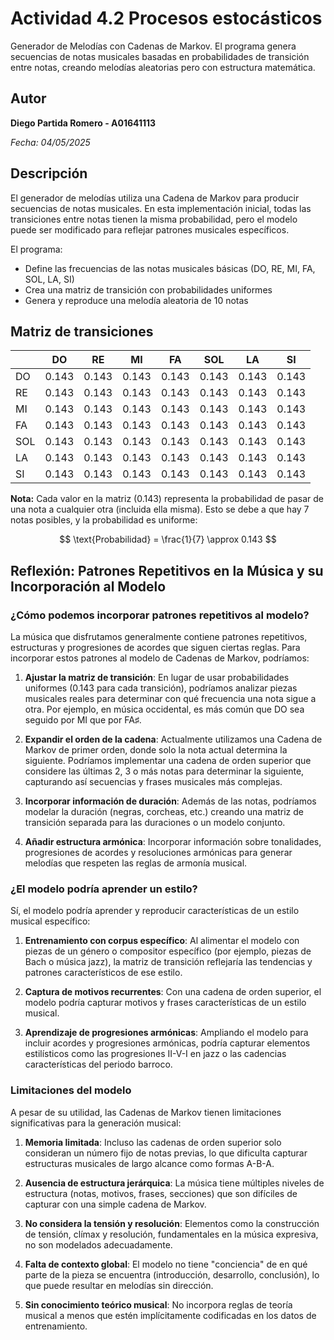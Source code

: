 # Actividad 4.2 Procesos estocásticos

Generador de Melodías con Cadenas de Markov. El programa genera secuencias de notas musicales basadas en probabilidades de transición entre notas, creando melodías aleatorias pero con estructura matemática.

## Autor

**Diego Partida Romero - A01641113**

_Fecha: 04/05/2025_

## Descripción

El generador de melodías utiliza una Cadena de Markov para producir secuencias de notas musicales. En esta implementación inicial, todas las transiciones entre notas tienen la misma probabilidad, pero el modelo puede ser modificado para reflejar patrones musicales específicos.

El programa:

- Define las frecuencias de las notas musicales básicas (DO, RE, MI, FA, SOL, LA, SI)
- Crea una matriz de transición con probabilidades uniformes
- Genera y reproduce una melodía aleatoria de 10 notas

## Matriz de transiciones

|     | DO    | RE    | MI    | FA    | SOL   | LA    | SI    |
| --- | ----- | ----- | ----- | ----- | ----- | ----- | ----- |
| DO  | 0.143 | 0.143 | 0.143 | 0.143 | 0.143 | 0.143 | 0.143 |
| RE  | 0.143 | 0.143 | 0.143 | 0.143 | 0.143 | 0.143 | 0.143 |
| MI  | 0.143 | 0.143 | 0.143 | 0.143 | 0.143 | 0.143 | 0.143 |
| FA  | 0.143 | 0.143 | 0.143 | 0.143 | 0.143 | 0.143 | 0.143 |
| SOL | 0.143 | 0.143 | 0.143 | 0.143 | 0.143 | 0.143 | 0.143 |
| LA  | 0.143 | 0.143 | 0.143 | 0.143 | 0.143 | 0.143 | 0.143 |
| SI  | 0.143 | 0.143 | 0.143 | 0.143 | 0.143 | 0.143 | 0.143 |

**Nota:** Cada valor en la matriz (0.143) representa la probabilidad de pasar de una nota a cualquier otra (incluida ella misma). Esto se debe a que hay 7 notas posibles, y la probabilidad es uniforme:

$$
\text{Probabilidad} = \frac{1}{7} \approx 0.143
$$

## Reflexión: Patrones Repetitivos en la Música y su Incorporación al Modelo

### ¿Cómo podemos incorporar patrones repetitivos al modelo?

La música que disfrutamos generalmente contiene patrones repetitivos, estructuras y progresiones de acordes que siguen ciertas reglas. Para incorporar estos patrones al modelo de Cadenas de Markov, podríamos:

1. **Ajustar la matriz de transición**: En lugar de usar probabilidades uniformes (0.143 para cada transición), podríamos analizar piezas musicales reales para determinar con qué frecuencia una nota sigue a otra. Por ejemplo, en música occidental, es más común que DO sea seguido por MI que por FA♯.

2. **Expandir el orden de la cadena**: Actualmente utilizamos una Cadena de Markov de primer orden, donde solo la nota actual determina la siguiente. Podríamos implementar una cadena de orden superior que considere las últimas 2, 3 o más notas para determinar la siguiente, capturando así secuencias y frases musicales más complejas.

3. **Incorporar información de duración**: Además de las notas, podríamos modelar la duración (negras, corcheas, etc.) creando una matriz de transición separada para las duraciones o un modelo conjunto.

4. **Añadir estructura armónica**: Incorporar información sobre tonalidades, progresiones de acordes y resoluciones armónicas para generar melodías que respeten las reglas de armonía musical.

### ¿El modelo podría aprender un estilo?

Sí, el modelo podría aprender y reproducir características de un estilo musical específico:

1. **Entrenamiento con corpus específico**: Al alimentar el modelo con piezas de un género o compositor específico (por ejemplo, piezas de Bach o música jazz), la matriz de transición reflejaría las tendencias y patrones característicos de ese estilo.

2. **Captura de motivos recurrentes**: Con una cadena de orden superior, el modelo podría capturar motivos y frases características de un estilo musical.

3. **Aprendizaje de progresiones armónicas**: Ampliando el modelo para incluir acordes y progresiones armónicas, podría capturar elementos estilísticos como las progresiones II-V-I en jazz o las cadencias características del periodo barroco.

### Limitaciones del modelo

A pesar de su utilidad, las Cadenas de Markov tienen limitaciones significativas para la generación musical:

1. **Memoria limitada**: Incluso las cadenas de orden superior solo consideran un número fijo de notas previas, lo que dificulta capturar estructuras musicales de largo alcance como formas A-B-A.

2. **Ausencia de estructura jerárquica**: La música tiene múltiples niveles de estructura (notas, motivos, frases, secciones) que son difíciles de capturar con una simple cadena de Markov.

3. **No considera la tensión y resolución**: Elementos como la construcción de tensión, clímax y resolución, fundamentales en la música expresiva, no son modelados adecuadamente.

4. **Falta de contexto global**: El modelo no tiene "conciencia" de en qué parte de la pieza se encuentra (introducción, desarrollo, conclusión), lo que puede resultar en melodías sin dirección.

5. **Sin conocimiento teórico musical**: No incorpora reglas de teoría musical a menos que estén implícitamente codificadas en los datos de entrenamiento.

